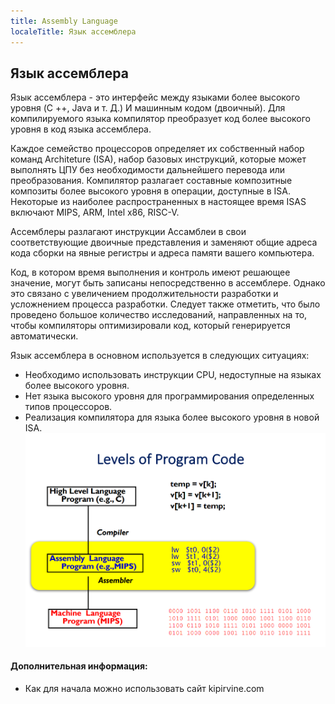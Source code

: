 ```yaml
---
title: Assembly Language
localeTitle: Язык ассемблера
---
```

## Язык ассемблера

Язык ассемблера - это интерфейс между языками более высокого уровня (C ++, Java и т. Д.) И машинным кодом (двоичный). Для компилируемого языка компилятор преобразует код более высокого уровня в код языка ассемблера.

Каждое семейство процессоров определяет их собственный набор команд Architeture (ISA), набор базовых инструкций, которые может выполнять ЦПУ без необходимости дальнейшего перевода или преобразования. Компилятор разлагает составные композитные композиты более высокого уровня в операции, доступные в ISA. Некоторые из наиболее распространенных в настоящее время ISAS включают MIPS, ARM, Intel x86, RISC-V.

Ассемблеры разлагают инструкции Ассамблеи в свои соответствующие двоичные представления и заменяют общие адреса кода сборки на явные регистры и адреса памяти вашего компьютера.

Код, в котором время выполнения и контроль имеют решающее значение, могут быть записаны непосредственно в ассемблере. Однако это связано с увеличением продолжительности разработки и усложнением процесса разработки. Следует также отметить, что было проведено большое количество исследований, направленных на то, чтобы компиляторы оптимизировали код, который генерируется автоматически.

Язык ассемблера в основном используется в следующих ситуациях:

*   Необходимо использовать инструкции CPU, недоступные на языках более высокого уровня.
*   Нет языка высокого уровня для программирования определенных типов процессоров.
*   Реализация компилятора для языка более высокого уровня в новой ISA. ![Изображение уровней кода](https://raw.githubusercontent.com/colbybanbury/assemblyPicture/master/Screenshot%20from%202017-10-14%2014-03-06.png)

#### Дополнительная информация:
* Как для начала можно использовать сайт kipirvine.com
